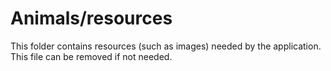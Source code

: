 # Animals/resources

This folder contains resources (such as images) needed by the application. This file can
be removed if not needed.
